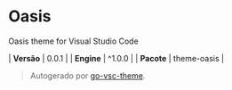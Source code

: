 # Oasis

Oasis theme for Visual Studio Code

| **Versão** | 0.0.1 |
| **Engine** | ^1.0.0 |
| **Pacote** | theme-oasis |

> Autogerado por [go-vsc-theme](https://github.com/natalbu/go-vsc-theme).

